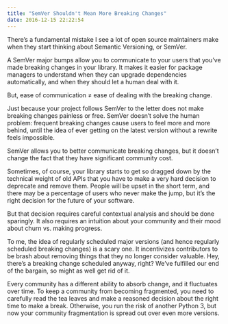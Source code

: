 ```yaml
---
title: "SemVer Shouldn't Mean More Breaking Changes"
date: 2016-12-15 22:22:54
---
```


There’s a fundamental mistake I see a lot of open source maintainers make when
they start thinking about Semantic Versioning, or SemVer.

A SemVer major bumps allow you to communicate to your users that you’ve made
breaking changes in your library. It makes it easier for package managers to
understand when they can upgrade dependencies automatically, and when they
should let a human deal with it.

But, ease of communication ≠ ease of dealing with the breaking change.

Just because your project follows SemVer to the letter does not make breaking
changes painless or free. SemVer doesn’t solve the human problem: frequent
breaking changes cause users to feel more and more behind, until the idea of
ever getting on the latest version without a rewrite feels impossible.

SemVer allows you to better communicate breaking changes, but it doesn’t change
the fact that they have significant community cost.

Sometimes, of course, your library starts to get so dragged down by the
technical weight of old APIs that you have to make a very hard decision to
deprecate and remove them. People will be upset in the short term, and there may
be a percentage of users who never make the jump, but it’s the right decision
for the future of your software.

But that decision requires careful contextual analysis and should be done
sparingly. It also requires an intuition about your community and their mood
about churn vs. making progress.

To me, the idea of regularly scheduled major versions (and hence regularly
scheduled breaking changes) is a scary one. It incentivizes contributors to be
brash about removing things that they no longer consider valuable. Hey, there’s
a breaking change scheduled anyway, right? We’ve fulfilled our end of the
bargain, so might as well get rid of it.

Every community has a different ability to absorb change, and it fluctuates over
time. To keep a community from becoming fragmented, you need to carefully read
the tea leaves and make a reasoned decision about the right time to make a
break. Otherwise, you run the risk of another Python 3, but now your community
fragmentation is spread out over even more versions.
